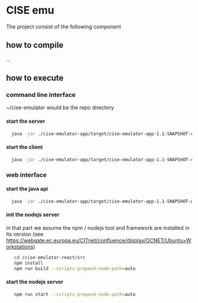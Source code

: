 # CISE emu
The project consist of the following component 

## how to compile
...
## how to execute
### command line interface 
~/cise-emulator would be the repo directory
#### start the server 
~~~bash
  java -jar ./cise-emulator-app/target/cise-emulator-app-1.1-SNAPSHOT-cli.jar cliserver
~~~
#### start the client
~~~bash
  java -jar ./cise-emulator-app/target/cise-emulator-app-1.1-SNAPSHOT-cli.jar  sender -c ./cise-emulator-assembly/src/main/conf/cliconfig.yml -s ./cise-emulator-assembly/src/main/conf/xmlmessages/PushTemplate.xml
~~~
### web interface
#### start the java api 
~~~bash
  java -jar ./cise-emulator-app/target/cise-emulator-app-1.1-SNAPSHOT-web.jar  server ./cise-emulator-assembly/src/main/conf/config.yml
~~~

#### init the nodejs server 
in that part we assume the npm / nodejs tool and framework are installed in lts version (see https://webgate.ec.europa.eu/CITnet/confluence/display/OCNET/Ubuntu+Workstations)
~~~bash
   cd /cise-emulator-react/src
   npm install
   npm run build --scripts-prepend-node-path=auto  
   ~~~
#### start the nodejs server 
~~~bash
   npm run start --scripts-prepend-node-path=auto  
~~~